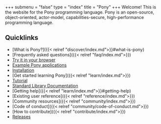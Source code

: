 +++
submenu = "false"
type = "index"
title = "Pony"
+++
Welcome! This is the website for the Pony programming language. Pony is an open-source, object-oriented, actor-model, capabilities-secure, high-performance programming language.

## Quicklinks

- [What is Pony?]({{< relref "discover/index.md">}}#what-is-pony)
- [Frequently asked questions]({{< relref "faq/index.md">}})
- [Try it in your browser](https://playground.ponylang.io/)
- [Example Pony applications](https://github.com/ponylang/ponyc/tree/main/examples)
- [Installation](https://github.com/ponylang/ponyc/blob/main/README.md#installation)
- [Get started learning Pony]({{< relref "learn/index.md">}})
- [Tutorial](https://tutorial.ponylang.io/)
- [Standard Library Documentation](https://stdlib.ponylang.io/)
- [Getting help]({{< relref "learn/index.md">}}#getting-help)
- [Existing user reference]({{< relref "reference/index.md">}})
- [Community resources]({{< relref "community/index.md">}})
- [Code of conduct]({{< relref "community/code-of-conduct.md">}})
- [How to contribute]({{< relref "contribute/index.md">}})
- [Releases](https://www.ponylang.io/categories/release)

